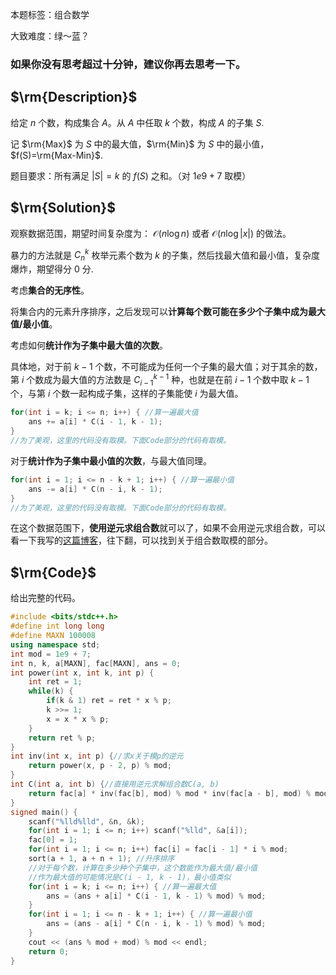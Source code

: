 本题标签：组合数学

大致难度：绿～蓝？

### 如果你没有思考超过十分钟，建议你再去思考一下。

## $\rm{Description}$

给定 $n$ 个数，构成集合 $A$。从 $A$ 中任取 $k$ 个数，构成 $A$ 的子集 $S$. 

记 $\rm{Max}$ 为 $S$ 中的最大值，$\rm{Min}$ 为 $S$ 中的最小值，$f(S)=\rm{Max-Min}$.

题目要求：所有满足 $|S|=k$ 的 $f(S)$ 之和。（对 $1e9+7$ 取模）

## $\rm{Solution}$

观察数据范围，期望时间复杂度为： $\mathcal{O}(n\log n)$ 或者 $\mathcal{O}(n\log |x|)$ 的做法。

暴力的方法就是 $C_n^k$ 枚举元素个数为 $k$ 的子集，然后找最大值和最小值，复杂度爆炸，期望得分 $0$ 分.

考虑**集合的无序性**。

将集合内的元素升序排序，之后发现可以**计算每个数可能在多少个子集中成为最大值/最小值**。

考虑如何**统计作为子集中最大值的次数**。

具体地，对于前 $k - 1$ 个数，不可能成为任何一个子集的最大值；对于其余的数，第 $i$ 个数成为最大值的方法数是 $C_{i-1}^{k-1}$ 种，也就是在前 $i-1$ 个数中取 $k-1$ 个，与第 $i$ 个数一起构成子集，这样的子集能使 $i$ 为最大值。

```cpp
for(int i = k; i <= n; i++) { //算一遍最大值
	ans += a[i] * C(i - 1, k - 1);
}
//为了美观，这里的代码没有取模。下面Code部分的代码有取模。
```

对于**统计作为子集中最小值的次数**，与最大值同理。

```cpp
for(int i = 1; i <= n - k + 1; i++) { //算一遍最小值
	ans -= a[i] * C(n - i, k - 1);
}
//为了美观，这里的代码没有取模。下面Code部分的代码有取模。
```

在这个数据范围下，**使用逆元求组合数**就可以了，如果不会用逆元求组合数，可以看一下我写的[这篇博客](https://tonyyin.blog.luogu.org/jin-jie-shuo-lun)，往下翻，可以找到关于组合数取模的部分。

## $\rm{Code}$

给出完整的代码。

```cpp
#include <bits/stdc++.h>
#define int long long
#define MAXN 100008
using namespace std;
int mod = 1e9 + 7;
int n, k, a[MAXN], fac[MAXN], ans = 0;
int power(int x, int k, int p) {
	int ret = 1;
	while(k) {
		if(k & 1) ret = ret * x % p;
		k >>= 1;
		x = x * x % p;
	}
	return ret % p;
}
int inv(int x, int p) {//求x关于模p的逆元
	return power(x, p - 2, p) % mod;
}
int C(int a, int b) {//直接用逆元求解组合数C(a, b)
	return fac[a] * inv(fac[b], mod) % mod * inv(fac[a - b], mod) % mod;
}
signed main() {
	scanf("%lld%lld", &n, &k);
	for(int i = 1; i <= n; i++) scanf("%lld", &a[i]);
	fac[0] = 1;
	for(int i = 1; i <= n; i++) fac[i] = fac[i - 1] * i % mod;
	sort(a + 1, a + n + 1); //升序排序
	//对于每个数，计算在多少种个子集中，这个数能作为最大值/最小值
	//作为最大值的可能情况是C(i - 1, k - 1)，最小值类似
	for(int i = k; i <= n; i++) { //算一遍最大值
		ans = (ans + a[i] * C(i - 1, k - 1) % mod) % mod;
	}
	for(int i = 1; i <= n - k + 1; i++) { //算一遍最小值
		ans = (ans - a[i] * C(n - i, k - 1) % mod) % mod;
	}
	cout << (ans % mod + mod) % mod << endl;
	return 0;
}
```

